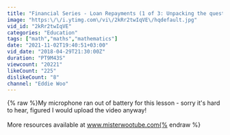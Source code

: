 ```yaml
---
title: "Financial Series - Loan Repayments (1 of 3: Unpacking the question)"
image: "https:\/\/i.ytimg.com\/vi\/2kRr2twIqVE\/hqdefault.jpg"
vid_id: "2kRr2twIqVE"
categories: "Education"
tags: ["math","maths","mathematics"]
date: "2021-11-02T19:40:51+03:00"
vid_date: "2018-04-29T21:30:00Z"
duration: "PT9M43S"
viewcount: "20221"
likeCount: "225"
dislikeCount: "8"
channel: "Eddie Woo"
---
```

{% raw %}My microphone ran out of battery for this lesson - sorry it's hard to hear, figured I would upload the video anyway!<br /><br />More resources available at www.misterwootube.com{% endraw %}
